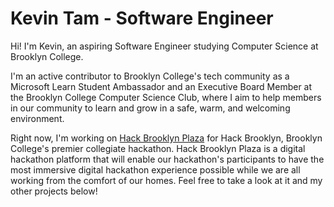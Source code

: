 # Kevin Tam - Software Engineer

Hi! I'm Kevin, an aspiring Software Engineer studying Computer Science at Brooklyn College.

I'm an active contributor to Brooklyn College's tech community as a Microsoft Learn Student Ambassador and an Executive Board Member at the Brooklyn College Computer Science Club, where I aim to help members in our community to learn and grow in a safe, warm, and welcoming environment.

Right now, I'm working on [Hack Brooklyn Plaza](http://plaza.hackbrooklyn.org) for Hack Brooklyn, Brooklyn College's premier collegiate hackathon. Hack Brooklyn Plaza is a digital hackathon platform that will enable our hackathon's participants to have the most immersive digital hackathon experience possible while we are all working from the comfort of our homes. Feel free to take a look at it and my other projects below!
